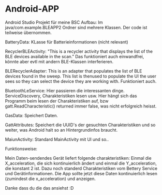 # Android-APP
Android Studio Projekt für meine BSC
Aufbau:
Im java/com.example.BLEAPP2 Ordner sind mehrere Klassen. Der code ist teilweise übernommen.

BatteryData: KLasse für Batterieinformationen (nicht relevant)

RecyclerBLEActivity: "This is a recycler activity that displays the list of the BLE devices available in the scan." Das funktioniert auch einwandfrei, könnte aber evtl mit andern BLE-Klassen interferieren.

BLERecyclerAdapter: This is an adapter that populates the list of BLE devices found in the sweep. This list is thenused to populate the UI the user sees so they can select the device they are working with. Funktioniert auch.

BluetoothLeService: Hier passieren die interessanten dinge. ServiceDiscovery, Charakteristiken lesen usw. Hier hängt sich das Programm beim lesen der Charakteristiken auf, bzw gatt.ReadCharacteristic() returned immer false, was nicht erfolgreich heisst.

GasData: Speichert Daten.

GattAttributes: Speichert die UUID's der gesuchten Charakteristiken und so weiter, was Android halt so an Hintergrundinfos braucht.

MaiunActivity: Standard MainActivity mit UI und so..

Funktionsweise: 

Mein Daten-sendendes Gerät liefert folgende charakteristiken: Einmal die X_acceleration, die sich kontinuierlich ändert und einmal die Y_acceleration, die konstant 2 ist. Dazu noch standerd Charakteristiken vom Bettery Service und Gerätinformationen. Die App sollte jetzt diese Daten kontinuierlich lesen (zumindest die x_acceleration) und anzeigen.

Danke dass du die das ansiehst :D
